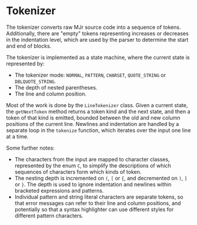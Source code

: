 # Tokenizer

The tokenizer converts raw MJr source code into a sequence of tokens. Additionally, there are "empty" tokens representing increases or decreases in the indentation level, which are used by the parser to determine the start and end of blocks.

The tokenizer is implemented as a state machine, where the current state is represented by:

- The tokenizer mode: `NORMAL`, `PATTERN`, `CHARSET`, `QUOTE_STRING` or `DBLQUOTE_STRING`.
- The depth of nested parentheses.
- The line and column position.

Most of the work is done by the `LineTokenizer` class. Given a current state, the `getNextToken` method returns a token kind and the next state, and then a token of that kind is emitted, bounded between the old and new column positions of the current line. Newlines and indentation are handled by a separate loop in the `tokenize` function, which iterates over the input one line at a time.

Some further notes:

- The characters from the input are mapped to character classes, represented by the enum `C`, to simplify the descriptions of which sequences of characters form which kinds of token.
- The nesting depth is incremented on `(`, `[` or `{`, and decremented on `)`, `]` or `}`. The depth is used to ignore indentation and newlines within bracketed expressions and patterns.
- Individual pattern and string literal characters are separate tokens, so that error messages can refer to their line and column positions, and potentially so that a syntax highlighter can use different styles for different pattern characters.
